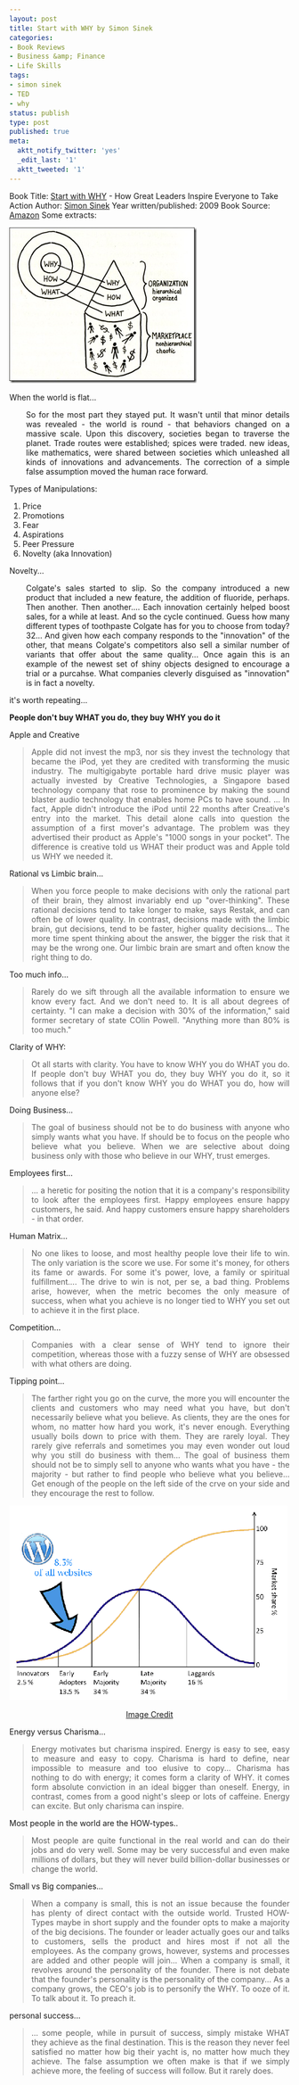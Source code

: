 ```yaml
---
layout: post
title: Start with WHY by Simon Sinek
categories:
- Book Reviews
- Business &amp; Finance
- Life Skills
tags:
- simon sinek
- TED
- why
status: publish
type: post
published: true
meta:
  aktt_notify_twitter: 'yes'
  _edit_last: '1'
  aktt_tweeted: '1'
---
```

Book Title: <a class="vt-p" href="http://www.startwithwhy.com/">Start with WHY</a> - How Great Leaders Inspire Everyone to Take Action
Author: <a class="vt-p" href="http://en.wikipedia.org/wiki/Simon_Sinek">Simon Sinek</a>
Year written/published: 2009
Book Source: <a class="vt-p" href="http://www.amazon.com/Start-Why-Leaders-Inspire-Everyone/dp/1591842808">Amazon</a>
Some extracts:

<img class="aligncenter size-full wp-image-1855" title="start with WHY" src="/img/why-simon-sinek.jpg" alt="" />

When the world is flat...
<p style="text-align: justify; padding-left: 30px;">So for the most part they stayed put. It wasn't until that minor details was revealed - the world is round - that behaviors changed on a massive scale. Upon this discovery, societies began to traverse the planet. Trade routes were established; spices were traded. new ideas, like mathematics, were shared between societies which unleashed all kinds of innovations and advancements. The correction of a simple false assumption moved the human race forward.</p>
Types of Manipulations:

1. Price
2. Promotions
3. Fear
4. Aspirations
5. Peer Pressure
6. Novelty (aka Innovation)

Novelty...
<p style="padding-left: 30px; text-align: justify;">Colgate's sales started to slip. So the company introduced a new product that included a new feature, the addition of fluoride, perhaps. Then another. Then another.... Each innovation certainly helped boost sales, for a while at least. And so the cycle continued. Guess how many different types of toothpaste Colgate has for you to choose from today? 32... And given how each company responds to the "innovation" of the other, that means Colgate's competitors also sell a similar number of variants that offer about the same quality... Once again this is an example of the newest set of shiny objects designed to encourage a trial or a purcahse. What companies cleverly disguised as "innovation" is in fact a novelty.</p>
it's worth repeating...

<strong>People don't buy WHAT you do, they buy WHY you do it</strong>

Apple and Creative
<blockquote>
<p style="text-align: justify;">Apple did not invest the mp3, nor sis they invest the technology that became the iPod, yet they are credited with transforming the music industry. The multigigabyte portable hard drive music player was actually invested by Creative Technologies, a Singapore based technology company that rose to prominence by making the sound blaster audio technology that enables home PCs to have sound. ... In fact, Apple didn't introduce the iPod until 22 months after Creative's entry into the market. This detail alone calls into question the assumption of a first mover's advantage. The problem was they advertised their product as Apple's "1000 songs in your pocket". The difference is creative told us WHAT their product was and Apple told us WHY we needed it.</p>
</blockquote>
Rational vs Limbic brain...
<blockquote>
<p style="text-align: justify;">When you force people to make decisions with only the rational part of their brain, they almost invariably end up "over-thinking". These rational decisions tend to take longer to make, says Restak, and can often be of lower quality. In contrast, decisions made with the limbic brain, gut decisions, tend to be faster, higher quality decisions... The more time spent thinking about the answer, the bigger the risk that it may be the wrong one. Our limbic brain are smart and often know the right thing to do.</p>
</blockquote>
Too much info...
<blockquote>
<p style="text-align: justify;">Rarely do we sift through all the available information to ensure we know every fact. And we don't need to. It is all about degrees of certainty. "I can make a decision with 30% of the information," said former secretary of state COlin Powell. "Anything more than 80% is too much."</p>
</blockquote>
Clarity of WHY:
<blockquote>
<p style="text-align: justify;">Ot all starts with clarity. You have to know WHY you do WHAT you do. If people don't buy WHAT you do, they buy WHY you do it, so it follows that if you don't know WHY you do WHAT you do, how will anyone else?</p>
</blockquote>
Doing Business...
<blockquote>
<p style="text-align: justify;">The goal of business should not be to do business with anyone who simply wants what you have. If should be to focus on the people who believe what you believe. When we are selective about doing business only with those who believe in our WHY, trust emerges.</p>
</blockquote>
Employees first...
<blockquote>
<p style="text-align: justify;">... a heretic for positing the notion that it is a company's responsibility to look after the employees first. Happy employees ensure happy customers, he said. And happy customers ensure happy shareholders - in that order.</p>
</blockquote>
Human Matrix...
<blockquote>
<p style="text-align: justify;">No one likes to loose, and most healthy people love their life to win. The only variation is the score we use. For some it's money, for others its fame or awards. For some it's power, love, a family or spiritual fulfillment.... The drive to win is not, per se, a bad thing. Problems arise, however, when the metric becomes the only measure of success, when what you achieve is no longer tied to WHY you set out to achieve it in the first place.</p>
</blockquote>
Competition...
<blockquote>
<p style="text-align: justify;">Companies with a clear sense of WHY tend to ignore their competition, whereas those with a fuzzy sense of WHY are obsessed with what others are doing.</p>
</blockquote>
Tipping point...
<blockquote>
<p style="text-align: justify;">The farther right you go on the curve, the more you will encounter the clients and customers who may need what you have, but don't necessarily believe what you believe. As clients, they are the ones for whom, no matter how hard you work, it's never enough. Everything usually boils down to price with them. They are rarely loyal. They rarely give referrals and sometimes you may even wonder out loud why you still do business with them... The goal of business them should not be to simply sell to anyone who wants what you have - the majority - but rather to find people who believe what you believe... Get enough of the people on the left side of the crve on your side and they encourage the rest to follow.</p>
</blockquote>
<img class="aligncenter size-full wp-image-1856" title="Tipping Point" src="/img/tipping-point-start-with-why.gif" alt="" width="500" height="349" />
<p style="text-align: center;"><a class="vt-p" href="http://www.sennza.com.au/wp-content/uploads/2010/05/Diffusion-of-ideaswp.gif">Image Credit</a></p>
Energy versus Charisma...
<blockquote>
<p style="text-align: justify;">Energy motivates but charisma inspired. Energy is easy to see, easy to measure and easy to copy. Charisma is hard to define, near impossible to measure and too elusive to copy... Charisma has nothing to do with energy; it comes form a clarity of WHY. it comes form absolute conviction in an ideal bigger than oneself. Energy, in contrast, comes from a good night's sleep or lots of caffeine. Energy can excite. But only charisma can inspire.</p>
</blockquote>
Most people in the world are the HOW-types..
<blockquote>
<p style="text-align: justify;">Most people are quite functional in the real world and can do their jobs and do very well. Some may be very successful and even make millions of dollars, but they will never build billion-dollar businesses or change the world.</p>
</blockquote>
Small vs Big companies...
<blockquote>
<p style="text-align: justify;">When a company is small, this is not an issue because the founder has plenty of direct contact with the outside world. Trusted HOW-Types maybe in short supply and the founder opts to make a majority of the big decisions. The founder or leader actually goes our and talks to customers, sells the product and hires most if not all the employees. As the company grows, however, systems and processes are added and other people will join... When a company is small, it revolves around the personality of the founder. There is not debate that the founder's personality is the personality of the company... As a company grows, the CEO's job is to personify the WHY. To ooze of it. To talk about it. To preach it.</p>
</blockquote>
personal success...
<blockquote>
<p style="text-align: justify;">... some people, while in pursuit of success, simply mistake WHAT they achieve as the final destination. This is the reason they never feel satisfied no matter how big their yacht is, no matter how much they achieve. The false assumption we often make is that if we simply achieve more, the feeling of success will follow. But it rarely does.</p>
</blockquote>
